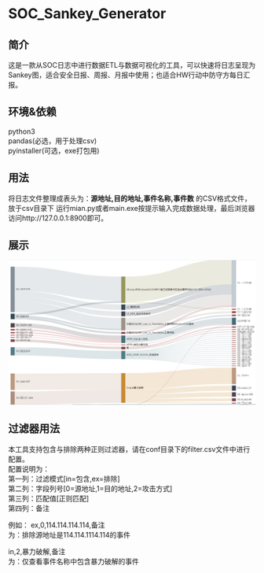 # SOC_Sankey_Generator

## 简介
这是一款从SOC日志中进行数据ETL与数据可视化的工具，可以快速将日志呈现为Sankey图，适合安全日报、周报、月报中使用；也适合HW行动中防守方每日汇报。

## 环境&依赖
python3  
pandas(必选，用于处理csv)  
pyinstaller(可选，exe打包用)  

## 用法
将日志文件整理成表头为：**源地址,目的地址,事件名称,事件数** 的CSV格式文件，放于csv目录下
运行mian.py或者main.exe按提示输入完成数据处理，最后浏览器访问http://127.0.0.1:8900即可。

## 展示
![alt demo](demo.png "demo")

## 过滤器用法
本工具支持包含与排除两种正则过滤器，请在conf目录下的filter.csv文件中进行配置。  
配置说明为：  
第一列：过滤模式[in=包含,ex=排除]  
第二列：字段列号[0=源地址,1=目的地址,2=攻击方式]  
第三列：匹配值[正则匹配]  
第四列：备注

例如：
ex,0,114.114.114.114,备注  
为：排除源地址是114.114.1114.114的事件  
  
in,2,暴力破解,备注  
为：仅查看事件名称中包含暴力破解的事件
